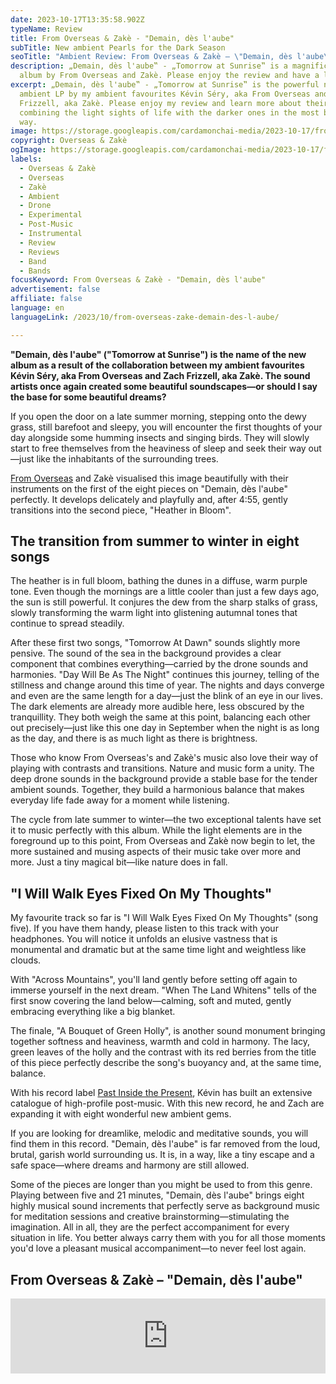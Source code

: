 ```yaml
---
date: 2023-10-17T13:35:58.902Z
typeName: Review
title: From Overseas & Zakè - "Demain, dès l'aube"
subTitle: New ambient Pearls for the Dark Season
seoTitle: "Ambient Review: From Overseas & Zakè – \"Demain, dès l'aube\""
description: „Demain, dès l'aube‟ - „Tomorrow at Sunrise‟ is a magnificent new
  album by From Overseas and Zakè. Please enjoy the review and have a listen!
excerpt: „Demain, dès l'aube‟ - „Tomorrow at Sunrise‟ is the powerful new
  ambient LP by my ambient favourites Kévin Séry, aka From Overseas and Zach
  Frizzell, aka Zakè. Please enjoy my review and learn more about their way of
  combining the light sights of life with the darker ones in the most beautiful
  way.
image: https://storage.googleapis.com/cardamonchai-media/2023-10-17/from-overseas-zake-demain-des-l-aube-jpeg-imagine-181818_534943_1024_768/640.webp
copyright: Overseas & Zakè
ogImage: https://storage.googleapis.com/cardamonchai-media/2023-10-17/from-overseas-zake-demain-des-l-aube-og-2-jpeg-imagine-181818_403934_1200_630/640.webp
labels:
  - Overseas & Zakè
  - Overseas
  - Zakè
  - Ambient
  - Drone
  - Experimental
  - Post-Music
  - Instrumental
  - Review
  - Reviews
  - Band
  - Bands
focusKeyword: From Overseas & Zakè - "Demain, dès l'aube"
advertisement: false
affiliate: false
language: en
languageLink: /2023/10/from-overseas-zake-demain-des-l-aube/

---
```


**"Demain, dès l'aube" ("Tomorrow at Sunrise") is the name of the new album as a result of the collaboration between my ambient favourites Kévin Séry, aka From Overseas and Zach Frizzell, aka Zakè. The sound artists once again created some beautiful soundscapes—or should I say the base for some beautiful dreams?**

If you open the door on a late summer morning, stepping onto the dewy grass, still barefoot and sleepy, you will encounter the first thoughts of your day alongside some humming insects and singing birds. They will slowly start to free themselves from the heaviness of sleep and seek their way out—just like the inhabitants of the surrounding trees.

[From Overseas](/2020/04/from-overseas-interview-en) and Zakè visualised this image beautifully with their instruments on the first of the eight pieces on "Demain, dès l'aube" perfectly. It develops delicately and playfully and, after 4:55, gently transitions into the second piece, "Heather in Bloom".

## The transition from summer to winter in eight songs

The heather is in full bloom, bathing the dunes in a diffuse, warm purple tone. Even though the mornings are a little cooler than just a few days ago, the sun is still powerful. It conjures the dew from the sharp stalks of grass, slowly transforming the warm light into glistening autumnal tones that continue to spread steadily.

After these first two songs, "Tomorrow At Dawn" sounds slightly more pensive. The sound of the sea in the background provides a clear component that combines everything—carried by the drone sounds and harmonies. "Day Will Be As The Night" continues this journey, telling of the stillness and change around this time of year. The nights and days converge and even are the same length for a day—just the blink of an eye in our lives. The dark elements are already more audible here, less obscured by the tranquillity. They both weigh the same at this point, balancing each other out precisely—just like this one day in September when the night is as long as the day, and there is as much light as there is brightness.

Those who know From Overseas's and Zakè's music also love their way of playing with contrasts and transitions. Nature and music form a unity. The deep drone sounds in the background provide a stable base for the tender ambient sounds. Together, they build a harmonious balance that makes everyday life fade away for a moment while listening.

The cycle from late summer to winter—the two exceptional talents have set it to music perfectly with this album. While the light elements are in the foreground up to this point, From Overseas and Zakè now begin to let, the more sustained and musing aspects of their music take over more and more. Just a tiny magical bit—like nature does in fall.

## "I Will Walk Eyes Fixed On My Thoughts"

My favourite track so far is "I Will Walk Eyes Fixed On My Thoughts" (song five). If you have them handy, please listen to this track with your headphones. You will notice it unfolds an elusive vastness that is monumental and dramatic but at the same time light and weightless like clouds.

With "Across Mountains", you'll land gently before setting off again to immerse yourself in the next dream. "When The Land Whitens" tells of the first snow covering the land below—calming, soft and muted, gently embracing everything like a big blanket.

The finale, "A Bouquet of Green Holly", is another sound monument bringing together softness and heaviness, warmth and cold in harmony. The lacy, green leaves of the holly and the contrast with its red berries from the title of this piece perfectly describe the song's buoyancy and, at the same time, balance.

With his record label [Past Inside the Present](/tag/past-inside-the-present), Kévin has built an extensive catalogue of high-profile post-music. With this new record, he and Zach are expanding it with eight wonderful new ambient gems.

If you are looking for dreamlike, melodic and meditative sounds, you will find them in this record. "Demain, dès l'aube" is far removed from the loud, brutal, garish world surrounding us. It is, in a way, like a tiny escape and a safe space—where dreams and harmony are still allowed.

Some of the pieces are longer than you might be used to from this genre. Playing between five and 21 minutes, "Demain, dès l'aube" brings eight highly musical sound increments that perfectly serve as background music for meditation sessions and creative brainstorming—stimulating the imagination. All in all, they are the perfect accompaniment for every situation in life. You better always carry them with you for all those moments you'd love a pleasant musical accompaniment—to never feel lost again.

## From Overseas & Zakè – "Demain, dès l'aube"

<iframe
  style="border: 0; width: 100%; height: 120px;"
  src="https://bandcamp.com/EmbeddedPlayer/album=3264157945/size=large/bgcol=ffffff/linkcol=5c9b72/tracklist=false/artwork=small/transparent=true/"
  seamless
>
  <a href="https://pitp.bandcamp.com/album/demain-d-s-l-aube">
    Demain, dès l’aube by From Overseas &amp; zakè
  </a>
</iframe>
